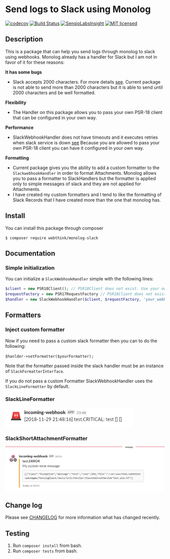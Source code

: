 # Send logs to Slack using Monolog

[![codecov](https://codecov.io/gh/gmponos/monolog-slack/branch/master/graph/badge.svg)](https://codecov.io/gh/gmponos/monolog-slack)
[![Build Status](https://travis-ci.org/gmponos/monolog-slack.svg?branch=master)](https://travis-ci.org/gmponos/monolog-slack)
[![SensioLabsInsight](https://insight.sensiolabs.com/projects/2ba4ce7d-cdce-4424-ae6b-deae0107bace/mini.png)](https://insight.sensiolabs.com/projects/2ba4ce7d-cdce-4424-ae6b-deae0107bace)
[![MIT licensed](https://img.shields.io/badge/license-MIT-blue.svg)](https://github.com/gmponos/monolog-slack/blob/master/LICENSE.md)

## Description

This is a package that can help you send logs through monolog to slack using webhooks.
Monolog already has a handler for Slack but I am not in favor of it for these reasons:

**It has some bugs**

- Slack accepts 2000 characters. For more details [see](https://github.com/Seldaek/monolog/issues/909). 
Current package is not able to send more than 2000 characters but it is able to send until 2000 characters 
and be well formatted.

**Flexibility**

- The Handler on this package allows you to pass your own PSR-18 client that can be configured in your own way.

**Performance**

- SlackWebhookHandler does not have timeouts and it executes retries when slack service is down [see](https://github.com/Seldaek/monolog/pull/846#issuecomment-373522968)
Because you are allowed to pass your own PSR-18 client you can have it configured in your own way.

**Formatting**

- Current package gives you the ability to add a custom formatter to the `SlackwebhookHandler` in order to format Attachments.
Monolog allows you to  pass a formatter to SlackHandlers but the formatter is applied only to simple messages of slack
and they are not applied for Attachments.
- I have created my custom formatters and I tend to like the formatting of Slack Records that I have created more than the one that monolog has.
 
## Install

You can install this package through composer

```
$ composer require webthink/monolog-slack
```

## Documentation

### Simple initialization
You can initialize a `SlackWebhookHandler` simple with the following lines:

```php
$client = new PSR18Client(); // PSR18Client does not exist. Use your own implementation.
$requestFactory = new PSR17RequestFactory // PSR18Client does not exist. Use your own implementation.
$handler = new SlackWebhookHandler($client, $requestFactory, 'your_webhook_url');`
```

## Formatters

### Inject custom formatter

Now if you need to pass a custom slack formatter then you can to do the following:

`$hanlder->setFormatter($yourFormatter);`

Note that the formatter passed inside the slack handler must be an instance of `SlackFormatterInterface`.

If you do not pass a custom Formatter SlackWebhookHandler uses the `SlackLineFormatter` by default.

### SlackLineFormatter

![slacklineformatter](docs/slacklineformatter.PNG)

### SlackShortAttachmentFormatter

![slackshortattachementformatter](docs/slackshortattachementformatter.PNG)

## Change log

Please see [CHANGELOG](CHANGELOG.md) for more information what has changed recently.

## Testing

1. Run `composer install` from bash.
2. Run `composer tests` from bash.
